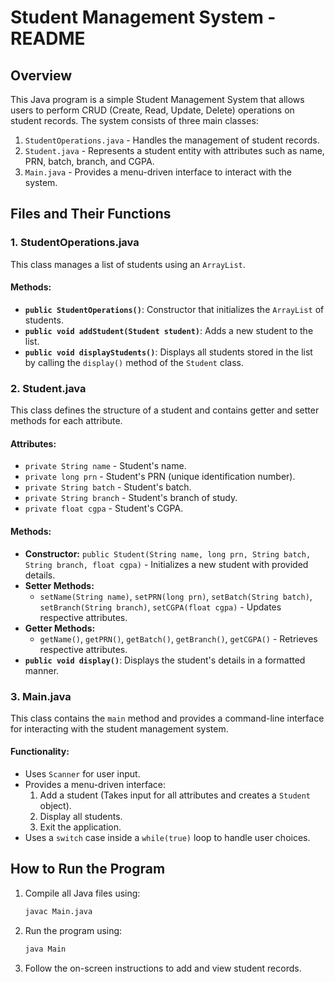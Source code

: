 # Student Management System - README

## Overview
This Java program is a simple Student Management System that allows users to perform CRUD (Create, Read, Update, Delete) operations on student records. The system consists of three main classes:

1. `StudentOperations.java` - Handles the management of student records.
2. `Student.java` - Represents a student entity with attributes such as name, PRN, batch, branch, and CGPA.
3. `Main.java` - Provides a menu-driven interface to interact with the system.

## Files and Their Functions

### 1. StudentOperations.java
This class manages a list of students using an `ArrayList`.

#### Methods:
- **`public StudentOperations()`**: Constructor that initializes the `ArrayList` of students.
- **`public void addStudent(Student student)`**: Adds a new student to the list.
- **`public void displayStudents()`**: Displays all students stored in the list by calling the `display()` method of the `Student` class.

### 2. Student.java
This class defines the structure of a student and contains getter and setter methods for each attribute.

#### Attributes:
- `private String name` - Student's name.
- `private long prn` - Student's PRN (unique identification number).
- `private String batch` - Student's batch.
- `private String branch` - Student's branch of study.
- `private float cgpa` - Student's CGPA.

#### Methods:
- **Constructor:** `public Student(String name, long prn, String batch, String branch, float cgpa)` - Initializes a new student with provided details.
- **Setter Methods:**
  - `setName(String name)`, `setPRN(long prn)`, `setBatch(String batch)`, `setBranch(String branch)`, `setCGPA(float cgpa)` - Updates respective attributes.
- **Getter Methods:**
  - `getName()`, `getPRN()`, `getBatch()`, `getBranch()`, `getCGPA()` - Retrieves respective attributes.
- **`public void display()`**: Displays the student's details in a formatted manner.

### 3. Main.java
This class contains the `main` method and provides a command-line interface for interacting with the student management system.

#### Functionality:
- Uses `Scanner` for user input.
- Provides a menu-driven interface:
  1. Add a student (Takes input for all attributes and creates a `Student` object).
  2. Display all students.
  3. Exit the application.
- Uses a `switch` case inside a `while(true)` loop to handle user choices.

## How to Run the Program
1. Compile all Java files using:
   ```sh
   javac Main.java
   ```
2. Run the program using:
   ```sh
   java Main
   ```
3. Follow the on-screen instructions to add and view student records.



